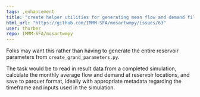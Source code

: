 ```yaml
---
tags: ,enhancement
title: "create helper utilities for generating mean flow and demand files from previous runs"
html_url: "https://github.com/IMMM-SFA/mosartwmpy/issues/63"
user: thurber
repo: IMMM-SFA/mosartwmpy
---
```


Folks may want this rather than having to generate the entire reservoir parameters from `create_grand_parameters.py`.

The task would be to read in result data from a completed simulation, calculate the monthly average flow and demand at reservoir locations, and save to parquet format, ideally with appropriate metadata regarding the timeframe and inputs used in the simulation.

